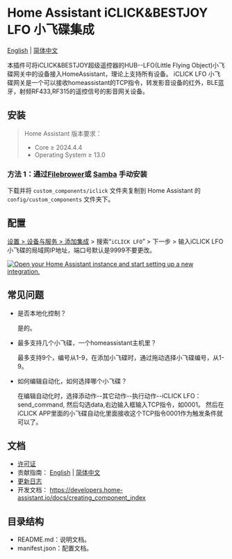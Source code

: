 # Home Assistant iCLICK&BESTJOY LFO 小飞碟集成

[English](../README.md) | [简体中文](./README_zh.md)

本插件可将iCLICK&BESTJOY超级遥控器的HUB--LFO(Little Flying Object)小飞碟网关中的设备接入HomeAssistant，理论上支持所有设备。
iCLICK LFO 小飞碟网关是一个可以接收homeassistant的TCP指令，转发影音设备的红外，BLE蓝牙，射频RF433,RF315的遥控信号的影音网关设备。

## 安装

> Home Assistant 版本要求：
>
> - Core $\geq$ 2024.4.4
> - Operating System $\geq$ 13.0

### 方法 1：通过[Filebrower](https://github.com/alexbelgium/hassio-addons/tree/master/filebrowser)或 [Samba](https://github.com/home-assistant/addons/tree/master/samba) 手动安装

下载并将 `custom_components/iclick` 文件夹复制到 Home Assistant 的 `config/custom_components` 文件夹下。

## 配置

[设置 > 设备与服务 > 添加集成](https://my.home-assistant.io/redirect/brand/?brand=iclick) > 搜索“`iCLICK LFO`” > 下一步 > 输入iCLICK LFO小飞碟的局域网IP地址，端口号默认是9999不要更改。

[![Open your Home Assistant instance and start setting up a new integration.](https://my.home-assistant.io/badges/config_flow_start.svg)](https://my.home-assistant.io/redirect/config_flow_start/?domain=iclick)


## 常见问题

- 是否本地化控制？

  是的。

- 最多支持几个小飞碟，一个homeassistant主机里？
  
  最多支持9个，编号从1-9，在添加小飞碟时，通过拖动选择小飞碟编号，从1-9。
  
- 如何编辑自动化，如何选择哪个小飞碟？
  
  在编辑自动化时，选择添动作--其它动作--执行动作--iCLICK LFO：send_command,
  然后勾选data,右边输入框输入TCP指令，如0001。
  然后在iCLICK APP里面的小飞碟自动化里面接收这个TCP指令0001作为触发条件就可以了。

## 文档

- [许可证](../LICENSE.md)
- 贡献指南： [English](../CONTRIBUTING.md) | [简体中文](./CONTRIBUTING_zh.md)
- [更新日志](../CHANGELOG.md)
- 开发文档： https://developers.home-assistant.io/docs/creating_component_index

## 目录结构

- README.md：说明文档。
- manifest.json：配置文档。
